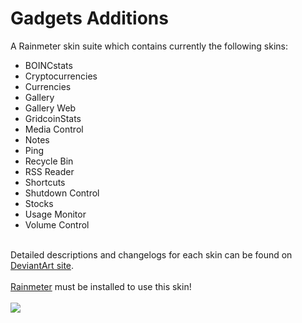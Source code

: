# Gadgets Additions
A Rainmeter skin suite which contains currently the following skins:

<ul>
<li>BOINCstats</li>
<li>Cryptocurrencies</li>
<li>Currencies</li>
<li>Gallery</li>
<li>Gallery Web</li>
<li>GridcoinStats</li>
<li>Media Control</li>
<li>Notes</li>
<li>Ping</li>
<li>Recycle Bin</li>
<li>RSS Reader</li>
<li>Shortcuts</li>
<li>Shutdown Control</li>
<li>Stocks</li>
<li>Usage Monitor</li>
<li>Volume Control</li>
</ul><br>
Detailed descriptions and changelogs for each skin can be found on <a href="http://fav.me/dc5kcz5">DeviantArt site</a>.<br>
<br>
<a href="https://www.rainmeter.net/">Rainmeter</a> must be installed to use this skin!<br>
<br>
<img src="https://forum.rainmeter.net/download/file.php?id=16353&mode=view&n=v2.2.png">
